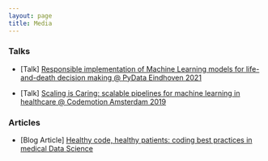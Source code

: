 ```yaml
---
layout: page
title: Media
---
```


### Talks

- [Talk] [Responsible implementation of Machine Learning models for life-and-death decision making @ PyData Eindhoven 2021](https://www.youtube.com/watch?v=r63oijinKhI)

- [Talk] [Scaling is Caring: scalable pipelines for machine learning in healthcare @ Codemotion Amsterdam 2019](https://www.codemotion.com/magazine/dev-hub/machine-learning-dev/scaling-is-caring-scalable-pipelines-for-machine-learning-in-healthcare/) 

### Articles 

- [Blog Article] [Healthy code, healthy patients: coding best practices in medical Data Science](https://medium.com/@Pacmedhealth/healthy-code-healthy-patients-coding-best-practices-in-medical-data-science-part-1-d4c5ca2c42a)
